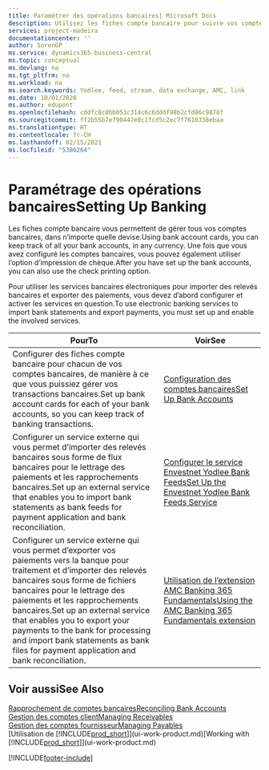 ```yaml
---
title: Paramétrer des opérations bancaires| Microsoft Docs
description: Utilisez les fiches compte bancaire pour suivre vos comptes bancaires et paramétrer le flux bancaire, telles que Yodlee, pour échanger des données.
services: project-madeira
documentationcenter: ''
author: SorenGP
ms.service: dynamics365-business-central
ms.topic: conceptual
ms.devlang: na
ms.tgt_pltfrm: na
ms.workload: na
ms.search.keywords: Yodlee, feed, stream, data exchange, AMC, link
ms.date: 10/01/2020
ms.author: edupont
ms.openlocfilehash: cddfc8c8bb053c314c6c6dddf98b2cfd86c9878f
ms.sourcegitcommit: ff2b55b7e790447e0c1fcd5c2ec7f7610338ebaa
ms.translationtype: HT
ms.contentlocale: fr-CH
ms.lasthandoff: 02/15/2021
ms.locfileid: "5386264"
---
```

# <a name="setting-up-banking"></a><span data-ttu-id="86ad3-103">Paramétrage des opérations bancaires</span><span class="sxs-lookup"><span data-stu-id="86ad3-103">Setting Up Banking</span></span>
<span data-ttu-id="86ad3-104">Les fiches compte bancaire vous permettent de gérer tous vos comptes bancaires, dans n’importe quelle devise.</span><span class="sxs-lookup"><span data-stu-id="86ad3-104">Using bank account cards, you can keep track of all your bank accounts, in any currency.</span></span> <span data-ttu-id="86ad3-105">Une fois que vous avez configuré les comptes bancaires, vous pouvez également utiliser l’option d’impression de chèque.</span><span class="sxs-lookup"><span data-stu-id="86ad3-105">After you have set up the bank accounts, you can also use the check printing option.</span></span>

<span data-ttu-id="86ad3-106">Pour utiliser les services bancaires électroniques pour importer des relevés bancaires et exporter des paiements, vous devez d’abord configurer et activer les services en question.</span><span class="sxs-lookup"><span data-stu-id="86ad3-106">To use electronic banking services to import bank statements and  export payments, you must set up and enable the involved services.</span></span>

| <span data-ttu-id="86ad3-107">Pour</span><span class="sxs-lookup"><span data-stu-id="86ad3-107">To</span></span> | <span data-ttu-id="86ad3-108">Voir</span><span class="sxs-lookup"><span data-stu-id="86ad3-108">See</span></span> |
| --- | --- |
| <span data-ttu-id="86ad3-109">Configurer des fiches compte bancaire pour chacun de vos comptes bancaires, de manière à ce que vous puissiez gérer vos transactions bancaires.</span><span class="sxs-lookup"><span data-stu-id="86ad3-109">Set up bank account cards for each of your bank accounts, so you can keep track of banking transactions.</span></span> |[<span data-ttu-id="86ad3-110">Configuration des comptes bancaires</span><span class="sxs-lookup"><span data-stu-id="86ad3-110">Set Up Bank Accounts</span></span>](bank-how-setup-bank-accounts.md) |
| <span data-ttu-id="86ad3-111">Configurer un service externe qui vous permet d’importer des relevés bancaires sous forme de flux bancaires pour le lettrage des paiements et les rapprochements bancaires.</span><span class="sxs-lookup"><span data-stu-id="86ad3-111">Set up an external service that enables you to import bank statements as bank feeds for payment application and bank reconciliation.</span></span> |[<span data-ttu-id="86ad3-112">Configurer le service Envestnet Yodlee Bank Feeds</span><span class="sxs-lookup"><span data-stu-id="86ad3-112">Set Up the Envestnet Yodlee Bank Feeds Service</span></span>](bank-how-setup-bank-statement-service.md) |
| <span data-ttu-id="86ad3-113">Configurer un service externe qui vous permet d’exporter vos paiements vers la banque pour traitement et d’importer des relevés bancaires sous forme de fichiers bancaires pour le lettrage des paiements et les rapprochements bancaires.</span><span class="sxs-lookup"><span data-stu-id="86ad3-113">Set up an external service that enables you to export your payments to the bank for processing  and import bank statements as bank files for payment application and bank reconciliation.</span></span> |[<span data-ttu-id="86ad3-114">Utilisation de l’extension AMC Banking 365 Fundamentals</span><span class="sxs-lookup"><span data-stu-id="86ad3-114">Using the AMC Banking 365 Fundamentals extension</span></span>](ui-extensions-amc-banking.md) |

## <a name="see-also"></a><span data-ttu-id="86ad3-115">Voir aussi</span><span class="sxs-lookup"><span data-stu-id="86ad3-115">See Also</span></span>
[<span data-ttu-id="86ad3-116">Rapprochement de comptes bancaires</span><span class="sxs-lookup"><span data-stu-id="86ad3-116">Reconciling Bank Accounts</span></span>](bank-manage-bank-accounts.md)  
[<span data-ttu-id="86ad3-117">Gestion des comptes client</span><span class="sxs-lookup"><span data-stu-id="86ad3-117">Managing Receivables</span></span>](receivables-manage-receivables.md)  
[<span data-ttu-id="86ad3-118">Gestion des comptes fournisseur</span><span class="sxs-lookup"><span data-stu-id="86ad3-118">Managing Payables</span></span>](payables-manage-payables.md)  
<span data-ttu-id="86ad3-119">[Utilisation de [!INCLUDE[prod_short](includes/prod_short.md)]](ui-work-product.md)</span><span class="sxs-lookup"><span data-stu-id="86ad3-119">[Working with [!INCLUDE[prod_short](includes/prod_short.md)]](ui-work-product.md)</span></span>


[!INCLUDE[footer-include](includes/footer-banner.md)]